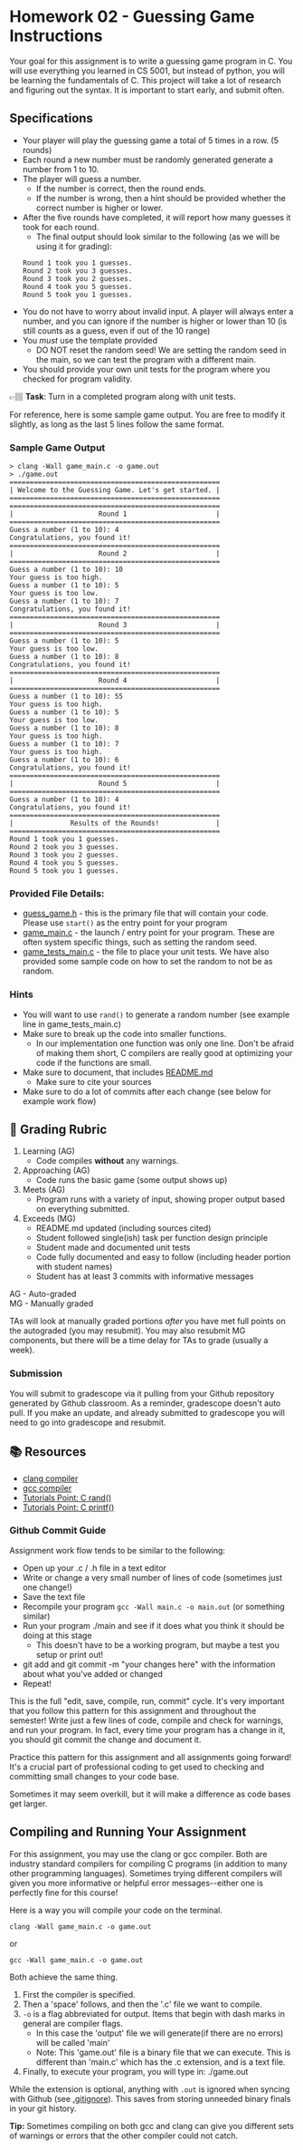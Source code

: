 # Homework 02 - Guessing Game Instructions

Your goal for this assignment is to write a guessing game program in C. You will use everything you learned in CS 5001, but instead of python, you will be learning the fundamentals of C. This project will take a lot of research and figuring out the syntax.  It is important to start early, and submit often.

## Specifications

* Your player will play the guessing game a total of 5 times in a row. (5 rounds)
* Each round a new number must be randomly generated generate a number from 1 to 10.
* The player will guess a number.
  * If the number is correct, then the round ends.
  * If the number is wrong, then a hint should be provided whether the correct number is higher or lower.
* After the five rounds have completed, it will report how many guesses it took for each round. 
  * The final output should look similar to the following (as we will be using it for grading):
   ```text
   Round 1 took you 1 guesses.
   Round 2 took you 3 guesses.
   Round 3 took you 2 guesses.
   Round 4 took you 5 guesses.
   Round 5 took you 1 guesses.
   ```
* You do not have to worry about invalid input. A player will always enter a number, and you can ignore if
the number is higher or lower than 10 (is still counts as a guess, even if out of the 10 range)
* You *must* use the template provided
  * DO NOT reset the random seed! We are setting the random seed in the main, so we can test the program with a different main.
* You should provide your own unit tests for the program where you checked for program validity. 

👉🏽 **Task**: Turn in a completed program along with unit tests. 

For reference, here is some sample game output. You are free to modify it slightly, as long as the last 5 lines follow the same format. 

### Sample Game Output
```console
> clang -Wall game_main.c -o game.out
> ./game.out 
====================================================
| Welcome to the Guessing Game. Let's get started. |
====================================================
====================================================
|                     Round 1                      |
====================================================
Guess a number (1 to 10): 4
Congratulations, you found it!
====================================================
|                     Round 2                      |
====================================================
Guess a number (1 to 10): 10
Your guess is too high.
Guess a number (1 to 10): 5
Your guess is too low.
Guess a number (1 to 10): 7
Congratulations, you found it!
====================================================
|                     Round 3                      |
====================================================
Guess a number (1 to 10): 5
Your guess is too low.
Guess a number (1 to 10): 8
Congratulations, you found it!
====================================================
|                     Round 4                      |
====================================================
Guess a number (1 to 10): 55
Your guess is too high.
Guess a number (1 to 10): 5
Your guess is too low.
Guess a number (1 to 10): 8
Your guess is too high.
Guess a number (1 to 10): 7
Your guess is too high.
Guess a number (1 to 10): 6
Congratulations, you found it!
====================================================
|                     Round 5                      |
====================================================
Guess a number (1 to 10): 4
Congratulations, you found it!
====================================================
|              Results of the Rounds!              |
====================================================
Round 1 took you 1 guesses.
Round 2 took you 3 guesses.
Round 3 took you 2 guesses.
Round 4 took you 5 guesses.
Round 5 took you 1 guesses.
```

### Provided File Details:

* [guess_game.h](../guessing_game.h) - this is the primary file that will contain your code. Please use `start()` as the entry point for your program
* [game_main.c](../game_main.c) - the launch / entry point for your program. These are often system specific things, such as setting the random seed. 
* [game_tests_main.c](../game_tests_main.c) - the file to place your unit tests. We have also provided some sample code on how
to set the random to not be as random. 

### Hints
* You will want to use `rand()` to generate a random number (see example line in game_tests_main.c)
* Make sure to break up the code into smaller functions. 
  * In our implementation one function was only one line. Don't be afraid of making them short, C compilers are really good at optimizing your code if the functions are small.
* Make sure to document, that includes [README.md](../README.md) 
  * Make sure to cite your sources
* Make sure to do a lot of commits after each change (see below for example work flow)

## 📝 Grading Rubric


1. Learning (AG)
   * Code compiles **without** any warnings.
2. Approaching  (AG)
   * Code runs the basic game (some output shows up)
3. Meets  (AG)
   * Program runs with a variety of input, showing proper output based on everything submitted. 
4. Exceeds  (MG)
   * README.md updated (including sources cited)
   * Student followed single(ish) task per function design principle 
   * Student made and documented unit tests
   * Code fully documented and easy to follow (including header portion with student names)
   * Student has at least 3 commits with informative messages


AG - Auto-graded  
MG - Manually graded

TAs will look at manually graded portions *after* you have met full points on the autograded (you may resubmit). You may also resubmit MG components, but there will be a time delay for TAs to grade (usually a week).

### Submission
You will submit to gradescope via it pulling from your Github repository generated by Github classroom. As a reminder,
gradescope doesn't auto pull. If you make an update, and already submitted to gradescope you will need to go into gradescope and resubmit. 




## 📚 Resources
* [clang compiler](https://clang.llvm.org/)
* [gcc compiler](https://www.gnu.org/software/gcc/)
* [Tutorials Point: C rand()](https://www.tutorialspoint.com/c_standard_library/c_function_rand.htm)
* [Tutorials Point: C printf()](https://www.tutorialspoint.com/c_standard_library/c_function_printf.htm)

### Github Commit Guide
Assignment work flow tends to be similar to the following:

* Open up your .c / .h file in a text editor
* Write or change a very small number of lines of code (sometimes just one change!)
* Save the text file
* Recompile your program `gcc -Wall main.c -o main.out` (or something similar)
* Run your program ./main and see if it does what you think it should be doing at this stage
  * This doesn't have to be a working program, but maybe a test you setup or print out!
* git add and git commit -m "your changes here" with the information about what you've added or changed
* Repeat!

This is the full "edit, save, compile, run, commit" cycle. It's very important that you follow this pattern for this assignment and throughout the semester! Write just a few lines of code, compile and check for warnings, and run your program. In fact, every time your program has a change in it, you should git commit the change and document it. 

Practice this pattern for this assignment and all assignments going forward! It's a crucial part of professional coding to get used to checking and committing small changes to your code base. 

Sometimes it may seem overkill, but it will make a difference as code bases get larger. 


## Compiling and Running Your Assignment
For this assignment, you may use the clang or gcc compiler. Both are industry standard compilers for compiling C programs (in addition to many other programming languages). Sometimes trying different compilers will given you more informative or helpful error messages--either one is perfectly fine for this course! 


Here is a way you will compile your code on the terminal.

```console
clang -Wall game_main.c -o game.out
```

or

```console
gcc -Wall game_main.c -o game.out
```
Both achieve the same thing.

1. First the compiler is specified.
2. Then a 'space' follows, and then the '.c' file we want to compile.
3. `-o` is a flag abbreviated for output. Items that begin with dash marks in general are compiler flags.
   * In this case the 'output' file we will generate(if there are no errors) will be called 'main'
   * Note: This 'game.out' file is a binary file that we can execute. This is different than 'main.c' which has the .c extension, and is a text file.
4. Finally, to execute your program, you will type in: ./game.out

While the extension is optional, anything with `.out` is ignored when syncing with Github (see [.gitignore](../.gitignore)). This saves from storing unneeded binary finals in your git history.

**Tip:** Sometimes compiling on both gcc and clang can give you different sets of warnings or errors that the other compiler could not catch.